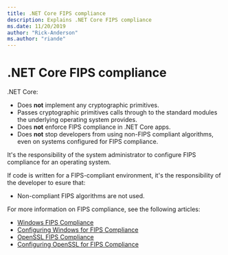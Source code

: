 ```yaml
---
title: .NET Core FIPS compliance
description: Explains .NET Core FIPS compliance
ms.date: 11/20/2019
author: "Rick-Anderson"
ms.author: "riande"
---
```


# .NET Core FIPS compliance

.NET Core:

* Does **not** implement any cryptographic primitives.
* Passes cryptographic primitives calls through to the standard modules the underlying operating system provides.
* Does **not** enforce FIPS compliance in .NET Core apps.
* Does **not** stop developers from using non-FIPS compliant algorithms, even on systems configured for FIPS compliance.

It's the responsibility of the system administrator to configure FIPS compliance for an operating system.

If code is written for a FIPS-compliant environment, it's the responsibility of the developer to esure that:

* Non-compliant FIPS algorithms are not used.

For more information on FIPS compliance, see the following articles:

* [Windows FIPS Compliance](/windows/security/threat-protection/fips-140-validation)
* [Configuring Windows for FIPS Compliance](/windows/security/threat-protection/security-policy-settings/system-cryptography-use-fips-compliant-algorithms-for-encryption-hashing-and-signing)
* [OpenSSL FIPS Compliance](https://www.openssl.org/docs/fips.html)
* [Configuring OpenSSL for FIPS Compliance](https://www.openssl.org/docs/fips/UserGuide.pdf)
